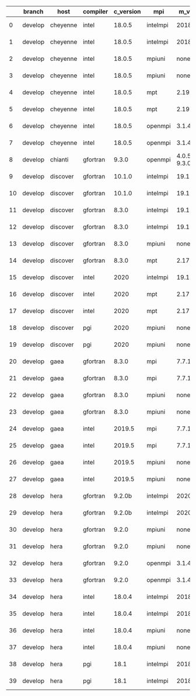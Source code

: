 |    | branch   | host     | compiler   | c_version   | mpi      | m_version       | o_g   | os     | build   | u_pass   |   u_fail | s_pass   | s_fail   | e_pass   | e_fail   | nuopc_pass   | nuopc_fail   | netcdf_c   | netcdf_f   | artifacts_hash                                                                                                 | modified                   |
|----|----------|----------|------------|-------------|----------|-----------------|-------|--------|---------|----------|----------|----------|----------|----------|----------|--------------|--------------|------------|------------|----------------------------------------------------------------------------------------------------------------|----------------------------|
|  0 | develop  | cheyenne | intel      | 18.0.5      | intelmpi | 2018.4.274      | O     | Linux  | Fail    | 4.4.4    |        1 | 13685    | 0        | 49       | 0        | 80           | 0            | 50         | 0          | [artifacts](https://github.com/esmf-org/esmf-test-artifacts-new/tree/e820d1e1ea5461458ecfa1814089a80b8bfa6e7f) | 2022-03-02 23:01:17.537208 |
|  1 | develop  | cheyenne | intel      | 18.0.5      | intelmpi | 2018.4.274      | g     | Linux  | Fail    | 4.4.4    |        1 | 13685    | 0        | 49       | 0        | 80           | 0            | 50         | 0          | [artifacts](https://github.com/esmf-org/esmf-test-artifacts-new/tree/ca044c4ae3cdff7e6640fa924e3272799642ad22) | 2022-03-02 23:01:17.537208 |
|  2 | develop  | cheyenne | intel      | 18.0.5      | mpiuni   | none            | O     | Linux  | Fail    | 4.5.3    |        1 | 12158    | 0        | 8        | 0        | 43           | 0            | 0          | 50         | [artifacts](https://github.com/esmf-org/esmf-test-artifacts-new/tree/b9e65848ae347ad698c4bc45fcefb138a9e3a4e1) | 2022-03-02 23:01:17.537208 |
|  3 | develop  | cheyenne | intel      | 18.0.5      | mpiuni   | none            | g     | Linux  | Fail    | 4.5.3    |        1 | 12158    | 0        | 8        | 0        | 43           | 0            | 0          | 50         | [artifacts](https://github.com/esmf-org/esmf-test-artifacts-new/tree/d73cd12e5a57928ffbc0a629930196e7712eb50f) | 2022-03-02 23:01:17.537208 |
|  4 | develop  | cheyenne | intel      | 18.0.5      | mpt      | 2.19            | O     | Linux  | Fail    | 4.4.4    |        1 | 13685    | 0        | 49       | 0        | 80           | 0            | 50         | 0          | [artifacts](https://github.com/esmf-org/esmf-test-artifacts-new/tree/a7d44285cd0a6f738a85129f8fe7fcbcc7195ebc) | 2022-03-02 23:01:17.537208 |
|  5 | develop  | cheyenne | intel      | 18.0.5      | mpt      | 2.19            | g     | Linux  | Fail    | 4.4.4    |        1 | 13685    | 0        | 49       | 0        | 80           | 0            | 50         | 0          | [artifacts](https://github.com/esmf-org/esmf-test-artifacts-new/tree/5c410c20e503eb5fcd137a87c17eb888a8e84a50) | 2022-03-02 23:01:17.537208 |
|  6 | develop  | cheyenne | intel      | 18.0.5      | openmpi  | 3.1.4           | O     | Linux  | Fail    | 4.4.4    |        1 | 13685    | 0        | 49       | 0        | 80           | 0            | 50         | 0          | [artifacts](https://github.com/esmf-org/esmf-test-artifacts-new/tree/3a44193db033ba6f31dc43e39e690220ec76355a) | 2022-03-02 23:01:17.537208 |
|  7 | develop  | cheyenne | intel      | 18.0.5      | openmpi  | 3.1.4           | g     | Linux  | Fail    | 4.4.4    |        1 | 13685    | 0        | 49       | 0        | 80           | 0            | 50         | 0          | [artifacts](https://github.com/esmf-org/esmf-test-artifacts-new/tree/f74748fcb08665886707a3de6e0d6cf30a5d38d7) | 2022-03-02 23:01:17.537208 |
|  8 | develop  | chianti  | gfortran   | 9.3.0       | openmpi  | 4.0.5-gcc-9.3.0 | O     | Linux  | Fail    | 4.5.3    |        1 | pending  | pending  | pending  | pending  | pending      | pending      | pending    | pending    | [artifacts](https://github.com/esmf-org/esmf-test-artifacts-new/tree/8e9d53fb4f2d96cae11c0bae23579773180797e8) | 2022-03-02 23:01:38.872417 |
|  9 | develop  | discover | gfortran   | 10.1.0      | intelmpi | 19.1.3.304      | O     | Linux  | Fail    |          |        1 | 13670    | 15       | 49       | 0        | 80           | 0            | 50         | 0          | [artifacts](https://github.com/esmf-org/esmf-test-artifacts-new/tree/c0d34e243a8f2480494ccb7c239e4aaa11044cc8) | 2022-03-02 23:02:08.823851 |
| 10 | develop  | discover | gfortran   | 10.1.0      | intelmpi | 19.1.3.304      | g     | Linux  | Fail    |          |        1 | 13670    | 15       | 49       | 0        | 80           | 0            | 50         | 0          | [artifacts](https://github.com/esmf-org/esmf-test-artifacts-new/tree/c0e619cac0ba1ba6659e11103f8f74109290b704) | 2022-03-02 23:02:08.823851 |
| 11 | develop  | discover | gfortran   | 8.3.0       | intelmpi | 19.1.3.304      | O     | Linux  | Fail    |          |        1 | 13670    | 15       | 49       | 0        | 80           | 0            | 50         | 0          | [artifacts](https://github.com/esmf-org/esmf-test-artifacts-new/tree/5e0196715b67a901ab603bfb5d3fdba723b104da) | 2022-03-02 23:02:08.823851 |
| 12 | develop  | discover | gfortran   | 8.3.0       | intelmpi | 19.1.3.304      | g     | Linux  | Fail    |          |        1 | 13670    | 15       | 49       | 0        | 80           | 0            | 50         | 0          | [artifacts](https://github.com/esmf-org/esmf-test-artifacts-new/tree/40738e3bddabe4f765601f0a3f219a4e60a64959) | 2022-03-02 23:02:08.823851 |
| 13 | develop  | discover | gfortran   | 8.3.0       | mpiuni   | none            | O     | Linux  | Fail    |          |        1 | 12158    | 0        | 8        | 0        | 43           | 0            | 0          | 50         | [artifacts](https://github.com/esmf-org/esmf-test-artifacts-new/tree/6a3214af0e619e244fd4e16e67b949eeb461e291) | 2022-03-02 23:02:08.823851 |
| 14 | develop  | discover | gfortran   | 8.3.0       | mpt      | 2.17            | O     | Linux  | Fail    |          |        1 | 13685    | 0        | 49       | 0        | 80           | 0            | 46         | 4          | [artifacts](https://github.com/esmf-org/esmf-test-artifacts-new/tree/a09df942d45420c0d2c31ca1ffea440f9d4345b3) | 2022-03-02 23:02:08.823851 |
| 15 | develop  | discover | intel      | 2020        | intelmpi | 19.1.3.304      | g     | Linux  | Fail    | 4.5.4    |        1 | 13685    | 0        | 49       | 0        | 80           | 0            | 50         | 0          | [artifacts](https://github.com/esmf-org/esmf-test-artifacts-new/tree/2bb69e3cad201e12074e2b993301923fafaf70f1) | 2022-03-02 23:02:08.823851 |
| 16 | develop  | discover | intel      | 2020        | mpt      | 2.17            | O     | Linux  | Fail    | 4.5.4    |        1 | 13685    | 0        | 49       | 0        | 80           | 0            | 50         | 0          | [artifacts](https://github.com/esmf-org/esmf-test-artifacts-new/tree/3a7cc2e006cf0088165c4afdb8b3f014f1b1a2d8) | 2022-03-02 23:02:08.823851 |
| 17 | develop  | discover | intel      | 2020        | mpt      | 2.17            | g     | Linux  | Fail    | 4.5.4    |        1 | 13685    | 0        | 49       | 0        | 80           | 0            | 50         | 0          | [artifacts](https://github.com/esmf-org/esmf-test-artifacts-new/tree/a15cfc56e9bd816d48b78f8f63cd4df93ef436ed) | 2022-03-02 23:02:08.823851 |
| 18 | develop  | discover | pgi        | 2020        | mpiuni   | none            | O     | Linux  | Fail    |          |        1 | 11536    | 622      | 6        | 2        | 40           | 3            | 0          | 50         | [artifacts](https://github.com/esmf-org/esmf-test-artifacts-new/tree/9ab70ac142e1a16b64b5a51862bb452baae5ee90) | 2022-03-02 23:02:08.823851 |
| 19 | develop  | discover | pgi        | 2020        | mpiuni   | none            | g     | Linux  | Fail    |          |        1 | 11536    | 622      | 4        | 4        | 40           | 3            | 0          | 50         | [artifacts](https://github.com/esmf-org/esmf-test-artifacts-new/tree/9dce32284bc86877006d0adfdfff503a2f702d23) | 2022-03-02 23:02:08.823851 |
| 20 | develop  | gaea     | gfortran   | 8.3.0       | mpi      | 7.7.11          | O     | Unicos | Fail    | 4.4.5    |        1 | 13684    | 1        | 49       | 0        | 80           | 0            | 47         | 3          | [artifacts](https://github.com/esmf-org/esmf-test-artifacts-new/tree/cb98d43ef965126a14d9ab2ce4e5f8a8aaeabbc4) | 2022-03-02 23:02:27.832091 |
| 21 | develop  | gaea     | gfortran   | 8.3.0       | mpi      | 7.7.11          | g     | Unicos | Fail    | 4.4.5    |        1 | 13684    | 1        | 49       | 0        | 80           | 0            | 47         | 3          | [artifacts](https://github.com/esmf-org/esmf-test-artifacts-new/tree/f35941f5043a83c5813786bb9c4199ffc9f50bc1) | 2022-03-02 23:02:27.832091 |
| 22 | develop  | gaea     | gfortran   | 8.3.0       | mpiuni   | none            | O     | Unicos | Fail    | 4.4.5    |        1 | 12158    | 0        | 8        | 0        | 43           | 0            | 0          | 50         | [artifacts](https://github.com/esmf-org/esmf-test-artifacts-new/tree/98b9fecf4eb6d53b73a1cc169661fbe588fc3aa0) | 2022-03-02 23:02:27.832091 |
| 23 | develop  | gaea     | gfortran   | 8.3.0       | mpiuni   | none            | g     | Unicos | Fail    | 4.4.5    |        1 | 12158    | 0        | 8        | 0        | 43           | 0            | 0          | 50         | [artifacts](https://github.com/esmf-org/esmf-test-artifacts-new/tree/f9a889ac0e205934b53e3b3d2856af20f8f47044) | 2022-03-02 23:02:27.832091 |
| 24 | develop  | gaea     | intel      | 2019.5      | mpi      | 7.7.11          | O     | Unicos | Fail    | 4.4.5    |        1 | 13670    | 15       | 49       | 0        | 80           | 0            | 47         | 3          | [artifacts](https://github.com/esmf-org/esmf-test-artifacts-new/tree/643b79b7831b42641d4f31e440800d61d8a89dba) | 2022-03-02 23:02:27.832091 |
| 25 | develop  | gaea     | intel      | 2019.5      | mpi      | 7.7.11          | g     | Unicos | Fail    | 4.4.5    |        1 | 13670    | 15       | 49       | 0        | 80           | 0            | 47         | 3          | [artifacts](https://github.com/esmf-org/esmf-test-artifacts-new/tree/d451b1b65667d230cedebb6118bcdddfdc0904ad) | 2022-03-02 23:02:27.832091 |
| 26 | develop  | gaea     | intel      | 2019.5      | mpiuni   | none            | O     | Unicos | Fail    | 4.4.5    |        1 | 12143    | 15       | 8        | 0        | 43           | 0            | 0          | 50         | [artifacts](https://github.com/esmf-org/esmf-test-artifacts-new/tree/e68378f8d26292173d48b50dc0bad5e1b47e170c) | 2022-03-02 23:02:27.832091 |
| 27 | develop  | gaea     | intel      | 2019.5      | mpiuni   | none            | g     | Unicos | Fail    | 4.4.5    |        1 | 12143    | 15       | 8        | 0        | 43           | 0            | 0          | 50         | [artifacts](https://github.com/esmf-org/esmf-test-artifacts-new/tree/70d47618d478a2c5447e6fa19b907429b96f8f9d) | 2022-03-02 23:02:27.832091 |
| 28 | develop  | hera     | gfortran   | 9.2.0b      | intelmpi | 2020            | O     | Linux  | Fail    |          |        1 | 0        | 8807     | 0        | 49       | 0            | 80           | 0          | 50         | [artifacts](https://github.com/esmf-org/esmf-test-artifacts-new/tree/df035ac2c6babc465ee8c910687de65cc91b46a3) | 2022-03-02 23:02:56.007686 |
| 29 | develop  | hera     | gfortran   | 9.2.0b      | intelmpi | 2020            | g     | Linux  | Fail    |          |        1 | 0        | 8807     | 0        | 49       | 0            | 80           | 0          | 50         | [artifacts](https://github.com/esmf-org/esmf-test-artifacts-new/tree/84b7a63696771e0debc1f83d98c52f2e41df350f) | 2022-03-02 23:02:56.007686 |
| 30 | develop  | hera     | gfortran   | 9.2.0       | mpiuni   | none            | O     | Linux  | Fail    | 4.5.2    |        1 | 12158    | 0        | 8        | 0        | 43           | 0            | 0          | 50         | [artifacts](https://github.com/esmf-org/esmf-test-artifacts-new/tree/511eb73841945dbaeb7ab82d47bea184eb91a8e6) | 2022-03-02 23:02:56.007686 |
| 31 | develop  | hera     | gfortran   | 9.2.0       | mpiuni   | none            | g     | Linux  | Fail    | 4.5.2    |        1 | 12158    | 0        | 8        | 0        | 43           | 0            | 0          | 50         | [artifacts](https://github.com/esmf-org/esmf-test-artifacts-new/tree/1fc938533c1543b1587fac77d85065b70cc76c88) | 2022-03-02 23:02:56.007686 |
| 32 | develop  | hera     | gfortran   | 9.2.0       | openmpi  | 3.1.4           | O     | Linux  | Fail    | 4.5.2    |        1 | 13685    | 0        | 49       | 0        | 80           | 0            | 50         | 0          | [artifacts](https://github.com/esmf-org/esmf-test-artifacts-new/tree/dff44ebd7e2eba969e91311371ae9a0a459dd101) | 2022-03-02 23:02:56.007686 |
| 33 | develop  | hera     | gfortran   | 9.2.0       | openmpi  | 3.1.4           | g     | Linux  | Fail    | 4.5.2    |        1 | 13685    | 0        | 49       | 0        | 80           | 0            | 50         | 0          | [artifacts](https://github.com/esmf-org/esmf-test-artifacts-new/tree/ccd9e26328645081c9e3d2b592245cf3b4acacd9) | 2022-03-02 23:02:56.007686 |
| 34 | develop  | hera     | intel      | 18.0.4      | intelmpi | 2018.4.274      | O     | Linux  | Fail    | 4.4.5    |        1 | 13685    | 0        | 49       | 0        | 80           | 0            | 50         | 0          | [artifacts](https://github.com/esmf-org/esmf-test-artifacts-new/tree/9d340b4082dc628262bd89e637a2c21b711ee793) | 2022-03-02 23:02:56.007686 |
| 35 | develop  | hera     | intel      | 18.0.4      | intelmpi | 2018.4.274      | g     | Linux  | Fail    | 4.4.5    |        1 | 13685    | 0        | 49       | 0        | 80           | 0            | 50         | 0          | [artifacts](https://github.com/esmf-org/esmf-test-artifacts-new/tree/0113a8867fa02eaa50218c8912867a77f1e254ba) | 2022-03-02 23:02:56.007686 |
| 36 | develop  | hera     | intel      | 18.0.4      | mpiuni   | none            | O     | Linux  | Fail    | 4.4.5    |        1 | 12158    | 0        | 8        | 0        | 43           | 0            | 0          | 50         | [artifacts](https://github.com/esmf-org/esmf-test-artifacts-new/tree/a1e594fb8930dc35213b0209cfd02e2ef70e2bce) | 2022-03-02 23:02:56.007686 |
| 37 | develop  | hera     | intel      | 18.0.4      | mpiuni   | none            | g     | Linux  | Fail    | 4.4.5    |        1 | 12158    | 0        | 8        | 0        | 43           | 0            | 0          | 50         | [artifacts](https://github.com/esmf-org/esmf-test-artifacts-new/tree/ff014226915640d31445dd940656fd0178e54b59) | 2022-03-02 23:02:56.007686 |
| 38 | develop  | hera     | pgi        | 18.1        | intelmpi | 2018.0.4        | O     | Linux  | Fail    |          |        0 | fail     | fail     | fail     | fail     | fail         | fail         | 0          | 50         | [artifacts](https://github.com/esmf-org/esmf-test-artifacts-new/tree/4a68e8c6f0b50bf1400857d4437a14cdd3441146) | 2022-03-02 23:02:56.007686 |
| 39 | develop  | hera     | pgi        | 18.1        | intelmpi | 2018.0.4        | g     | Linux  | Fail    |          |        0 | fail     | fail     | fail     | fail     | fail         | fail         | 0          | 50         | [artifacts](https://github.com/esmf-org/esmf-test-artifacts-new/tree/f1506edc9f78a405a4c45fe98e90ff83c9fac96a) | 2022-03-02 23:02:56.007686 |